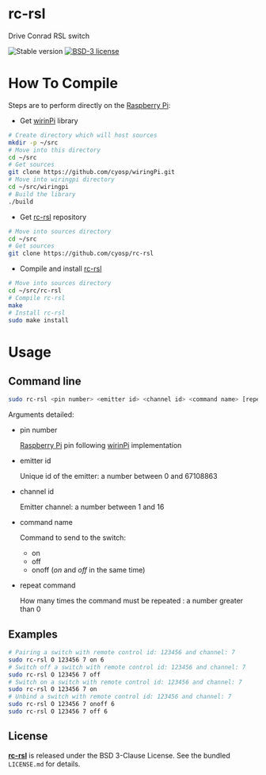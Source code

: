 # rc-rsl
Drive Conrad RSL switch

![Stable version](https://img.shields.io/badge/stable-1.1.0-blue.svg)
[![BSD-3 license](https://img.shields.io/badge/license-BSD--3--Clause-428F7E.svg)](https://tldrlegal.com/license/bsd-3-clause-license-%28revised%29)

# How To Compile

Steps are to perform directly on the [Raspberry Pi](https://www.raspberrypi.org/products/):

* Get [wirinPi](http://wiringpi.com/) library
```bash
# Create directory which will host sources
mkdir -p ~/src
# Move into this directory
cd ~/src
# Get sources
git clone https://github.com/cyosp/wiringPi.git
# Move into wiringpi directory
cd ~/src/wiringpi
# Build the library
./build
```
* Get [rc-rsl](https://github.com/cyosp/rc-rsl) repository
```bash
# Move into sources directory
cd ~/src
# Get sources
git clone https://github.com/cyosp/rc-rsl
```
* Compile and install [rc-rsl](https://github.com/cyosp/rc-rsl)
```bash
# Move into sources directory
cd ~/src/rc-rsl
# Compile rc-rsl
make
# Install rc-rsl
sudo make install
```

# Usage

## Command line

```bash
sudo rc-rsl <pin number> <emitter id> <channel id> <command name> [repeat command]
``` 

Arguments detailed:
 * pin number

	[Raspberry Pi](https://www.raspberrypi.org/products/) pin following [wirinPi](http://wiringpi.com/) implementation
 * emitter id

	Unique id of the emitter: a number between 0 and 67108863
 * channel id

	Emitter channel: a number between 1 and 16
 * command name

	Command to send to the switch:
	* on
	* off
	* onoff (*on* and *off* in the same time)
 * repeat command

	How many times the command must be repeated : a number greater than 0

## Examples

```bash
# Pairing a switch with remote control id: 123456 and channel: 7
sudo rc-rsl O 123456 7 on 6
# Switch off a switch with remote control id: 123456 and channel: 7
sudo rc-rsl O 123456 7 off
# Switch on a switch with remote control id: 123456 and channel: 7
sudo rc-rsl O 123456 7 on
# Unbind a switch with remote control id: 123456 and channel: 7
sudo rc-rsl O 123456 7 onoff 6
sudo rc-rsl O 123456 7 off 6
```
## License

**[rc-rsl](https://github.com/cyosp/rc-rsl)** is released under the BSD 3-Clause License. See the bundled `LICENSE.md` for details.